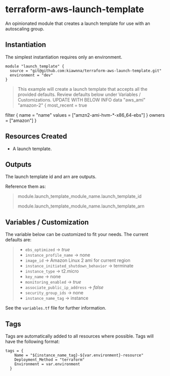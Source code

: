 # terraform-aws-launch-template
An opinionated module that creates a launch template for use with an autoscaling group.

## Instantiation
The simplest instantiation requires only an environment.

```
module "launch_template" {
  source = "git@github.com:kiawnna/terraform-aws-launch-template.git"
  environment = "dev"
}
```
> This example will create a launch template that accepts all the provided defaults. Review defaults below under Variables / Customizations.
> UPDATE WITH BELOW INFO
data "aws_ami" "amazon-2" {
  most_recent = true

  filter {
    name = "name"
    values = ["amzn2-ami-hvm-*-x86_64-ebs"]
  }
  owners = ["amazon"]
}

## Resources Created
* A launch template.

## Outputs
The launch template id and arn are outputs.

Reference them as:

> module.launch_template_module_name.launch_template_id
> 
> module.launch_template_module_name.launch_template_arn

## Variables / Customization
The variable below can be customized to fit your needs. The current defaults are:
>  * `ebs_optimized` &rarr; *true*
>  * `instance_profile_name` &rarr; none
>  * `image_id` &rarr; Amazon Linux 2 ami for current region
>  * `instance_initiated_shutdown_behavior` &rarr; terminate
>  * `instance_type` &rarr; t2.micro
>  * `key_name` &rarr; none
>  * `monitoring_enabled` &rarr; *true*
>  * `associate_public_ip_address` &rarr; *false*
>  * `security_group_ids` &rarr; none
>  * `instance_name_tag` &rarr; instance

See the `variables.tf` file for further information.

## Tags
Tags are automatically added to all resources where possible. Tags will have the following format:

```
tags = {
    Name = "${instance_name_tag}-${var.environment}-resource"
    Deployment_Method = "terraform"
    Environment = var.environment
  }
```

